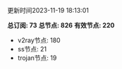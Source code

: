 更新时间2023-11-19 18:13:01

**总订阅: 73**
**总节点: 826**
**有效节点: 220**
- v2ray节点: 180
- ss节点: 21
- trojan节点: 19
